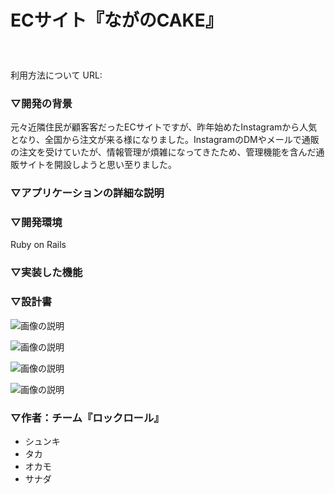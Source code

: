 # ECサイト『ながのCAKE』 　　　　　　　　　　　
利用方法について URL:

### ▽開発の背景
元々近隣住民が顧客客だったECサイトですが、昨年始めたInstagramから人気となり、全国から注文が来る様になりました。InstagramのDMやメールで通販の注文を受けていたが、情報管理が煩雑になってきたため、管理機能を含んだ通販サイトを開設しようと思い至りました。

### ▽アプリケーションの詳細な説明

### ▽開発環境
Ruby on Rails

### ▽実装した機能

### ▽設計書
![画像の説明](https://user-images.githubusercontent.com/84009331/139058730-05c4afa9-efa3-4fda-9171-de46172a6309.png)

![画像の説明](https://user-images.githubusercontent.com/84009331/139059611-74147188-2e17-49d1-a967-6010f0877e7e.png)

![画像の説明](https://user-images.githubusercontent.com/84009331/139059617-00872795-4488-42b4-be11-3faf3448195b.png)

![画像の説明](https://user-images.githubusercontent.com/84009331/139059307-7e85a9ee-9c20-411f-a1ce-2ac61fc5eafd.png)

### ▽作者：チーム『ロックロール』
- シュンキ
- タカ
- オカモ
- サナダ
